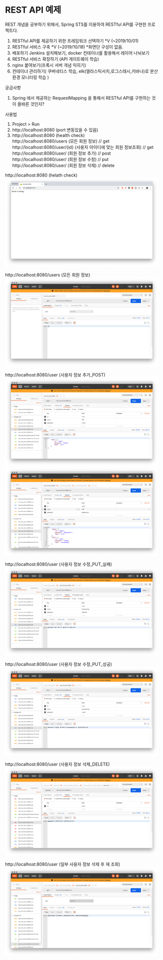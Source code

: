 # REST API 예제

REST 개념을 공부하기 위해서, Spring STS를 이용하여 RESTful API를 구현한 프로젝트다.


1. RESTful API를 제공하기 위한 프레임워크 선택하기 *V (~2019/10/01)
2. RESTful 서비스 구축 *V (~2019/10/18) *화면단 구성이 없음.
3. 배포하기 Jenkins 설치해보기, docker 컨테이너를 활용해서 레이어 나눠보기
4. RESTful 서비스 확장하기 (API 게이트웨이 학습)
5. nginx 붙여보기(프록시 서버 개념 익히기)
6. 컨테이너 관리하기( 쿠버네티스 학습, elk(엘라스틱서치,로그스태시,키바나)로 분산 환경 모니터링 학습 )


궁금사항
1. Spring 에서 제공하는 RequestMapping 을 통해서 RESTful API를 구현하는 것이 올바른 것인지?


사용법
1. Project > Run
2. http://localhost:8080 (port 변동있을 수 있음)
3. http://localhost:8080 (health check)  
   http://localhost:8080/users (모든 회원 정보) // get  
   http://localhost:8080/user/{id} (사용자 아이디에 맞는 회원 정보조회) // get  
   http://localhost:8080/user/ (회원 정보 추가) // post  
   http://localhost:8080/user/ (회원 정보 수정) // put  
   http://localhost:8080/user/ (회원 정보 삭제) // delete

http://localhost:8080 (helath check)
![main](./screenshot/0.main.png)   

http://localhost:8080/users (모든 회원 정보)
![1.users](./screenshot/1.users.png)

http://localhost:8080/user (사용자 정보 추가_POST)
![2.add_user(mark)](./screenshot/2.add_user(mark).png)
![3.add_user(apple)](./screenshot/3.add_user(apple).png)

http://localhost:8080/user (사용자 정보 수정_PUT_실패)
![4.put_user(mark)_failed](./screenshot/4.put_user(mark)_failed.png)

http://localhost:8080/user (사용자 정보 수정_PUT_성공)
![5.put_user(mark)_success](./screenshot/5.put_user(mark)_success.png)

http://localhost:8080/user (사용자 정보 삭제_DELETE)
![6.delete_user(apple)](./screenshot/6.delete_user(apple).png)

http://localhost:8080/user (일부 사용자 정보 삭제 후 재 조회)
![7.users_after_delete](./screenshot/7.users_after_delete.png)
